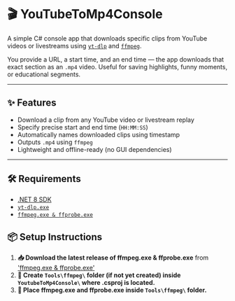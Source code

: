 ﻿# 🎬 YouTubeToMp4Console

A simple C# console app that downloads specific clips from YouTube videos or livestreams using [`yt-dlp`](https://github.com/yt-dlp/yt-dlp) and [`ffmpeg`](https://ffmpeg.org/).  

You provide a URL, a start time, and an end time — the app downloads that exact section as an `.mp4` video. Useful for saving highlights, funny moments, or educational segments.

---

## ✨ Features

- Download a clip from any YouTube video or livestream replay
- Specify precise start and end time (`HH:MM:SS`)
- Automatically names downloaded clips using timestamp
- Outputs `.mp4` using `ffmpeg`
- Lightweight and offline-ready (no GUI dependencies)

---

## 🛠 Requirements

- [.NET 8 SDK](https://dotnet.microsoft.com/en-us/download/dotnet/8.0)
- [`yt-dlp.exe`](https://github.com/yt-dlp/yt-dlp/releases/latest/download/yt-dlp.exe)
- [`ffmpeg.exe & ffprobe.exe`](https://www.gyan.dev/ffmpeg/builds/packages/ffmpeg-7.0.2-full_build.7z) 

## 📦 Setup Instructions

1. **📥 Download the latest release of ffmpeg.exe & ffprobe.exe** from ['ffmpeg.exe & ffprobe.exe'](https://www.gyan.dev/ffmpeg/builds/packages/ffmpeg-7.0.2-full_build.7z) 
2. **📁 Create `Tools\ffmpeg\` folder (if not yet created) inside `YoutubeToMp4Console\` where .csproj is located.**
3. **📁 Place ffmpeg.exe and ffprobe.exe inside `Tools\ffmpeg\` folder.**


